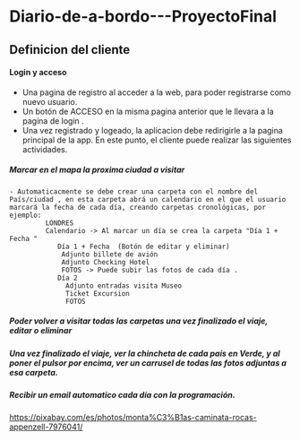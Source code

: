 

# Diario-de-a-bordo---ProyectoFinal
## Definicion del cliente
  #### Login y acceso
  - Una pagina de registro al acceder a la web, para poder registrarse como nuevo usuario. 
  - Un botón de ACCESO en la misma pagina anterior que le llevara a la pagina de login .
  - Una vez registrado y logeado, la aplicacion debe redirigirle a la pagina principal de la app. En este punto, el cliente puede realizar las siguientes actividades.
  ##### Marcar en el mapa la proxima ciudad a visitar
    - Automaticacmente se debe crear una carpeta con el nombre del País/ciudad , en esta carpeta abrá un calendario en el que el usuario marcará la fecha de cada día, creando carpetas cronológicas, por ejemplo:
             LONDRES
             Calendario -> Al marcar un día se crea la carpeta "Día 1 + Fecha " 
                Día 1 + Fecha  (Botón de editar y eliminar)
                 Adjunto billete de avión 
                 Adjunto Checking Hotel
                 FOTOS -> Puede subir las fotos de cada día .
                Día 2 
                  Adjunto entradas visita Museo
                  Ticket Excursion
                  FOTOS 
  ##### Poder volver a visitar todas las carpetas una vez finalizado el viaje, editar o eliminar
  ##### Una vez finalizado el viaje, ver la chincheta de cada país en Verde, y al poner el pulsor por encima, ver un carrusel de todas las fotos adjuntas a esa carpeta.
  ##### Recibir un email automatico cada día con la programación.
   https://pixabay.com/es/photos/monta%C3%B1as-caminata-rocas-appenzell-7976041/

      